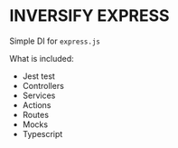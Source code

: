 # INVERSIFY EXPRESS
Simple DI for `express.js`

What is included:
 - Jest test
 - Controllers
 - Services
 - Actions
 - Routes
 - Mocks
 - Typescript

